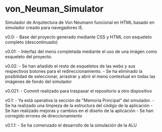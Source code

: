 # von_Neuman_Simulator
Simulador de Arquitectura de Von Neumann funcional en HTML basado en simulador creado para navegadores IE.

v0.0:
    - Base del proyecto generado mediante CSS y HTML con esqueleto completo (descontinuado)

v0.01:
    - Interfaz del menú completada mediante el uso de una imágen como esqueleto del proyecto.

v0.02:
    - Se han añadido el resto de esqueletos de las webs y sus respectivos botones para el redireccionamiento.
    - Se ha eliminado la posibilidad de seleccionar, arrastrar y abrir el menú contextual en todas las imágenes de fondo del simulador

v0.021:
    - Commit realizado para traspasar el repositorio a otro dispositivo

v0.1:
    - Ya está operativa la sección de "Memoria Principal" del simulador.
    - Se ha realizado una limpieza de la estructura del código de la aplicación
    - Se han realizado mejoras y cambios en el diseño de la aplicación
    - Se han corregido errores de direccionamiento

v0.1.1:
    - Se ha comenzado el desarrollo de la simulación de la ALU